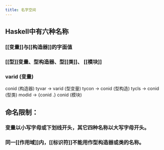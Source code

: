 ```yaml
---
title: 名字空间
---
```


## Haskell中有六种名称

### [[变量]]与[[构造器]]的字面值
### [[型]]变量、型构造器、型[[类]]、 [[模块]]
### varid	    	    (变量)
conid	    	    (构造器)
tyvar	→	varid	    (型变量)
tycon	→	conid	    (型构造)
tycls	→	conid	    (型类)
modid	→	{conid .} conid	    (模块)
## 命名限制：
### 变量以小写字母或下划线开头，其它四种名称以大写字母开头。
### 同一[[作用域]]内，[[标识符]]不能用作型构造器或类的名称。
###
